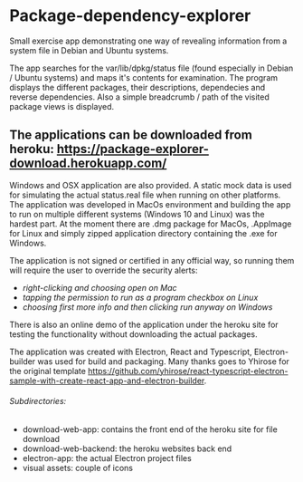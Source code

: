 # Package-dependency-explorer
Small exercise app demonstrating one way of revealing information from a system file in Debian and Ubuntu systems. 

The app searches for the var/lib/dpkg/status file (found especially in Debian / Ubuntu systems) and maps it's contents for examination. The program displays the different packages, their descriptions, dependecies and reverse dependencies. Also a simple breadcrumb / path of the visited package views is displayed.


## The applications can be downloaded from heroku: https://package-explorer-download.herokuapp.com/
Windows and OSX application are also provided. A static mock data is used for simulating the actual status.real file when running on other platforms. The application was developed in MacOs environment and building the app to run on multiple different systems (Windows 10 and Linux) was the hardest part. At the moment there are .dmg package for MacOs, .AppImage for Linux and simply zipped application directory containing the .exe for Windows.

The application is not signed or certified in any official way, so running them will require the user to override the security alerts:
* _right-clicking and choosing open on Mac_
* _tapping the permission to run as a program checkbox on Linux_
* _choosing first more info and then clicking run anyway on Windows_

There is also an online demo of the application under the heroku site for testing the functionality without downloading the actual packages.

The application was created with Electron, React and Typescript, Electron-builder was used for build and packaging. Many thanks goes to Yhirose for the original template https://github.com/yhirose/react-typescript-electron-sample-with-create-react-app-and-electron-builder.


###### Subdirectories:
- download-web-app: contains the front end of the heroku site for file download
- download-web-backend: the heroku websites back end
- electron-app: the actual Electron project files
- visual assets: couple of icons
